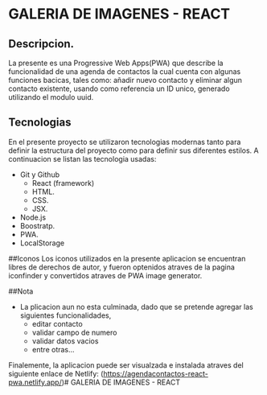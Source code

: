 # GALERIA DE IMAGENES - REACT

## Descripcion.

La presente es una Progressive Web Apps(PWA) que describe la funcionalidad de una agenda de contactos la cual cuenta con algunas funciones bacicas, tales como: añadir nuevo contacto y eliminar algun contacto existente, usando como referencia un ID unico, generado utilizando el modulo uuid.

## Tecnologias

En el presente proyecto se utilizaron tecnologias modernas tanto para definir la estructura del proyecto como para definir sus diferentes estilos. A continuacion se listan las tecnologia usadas:

- Git y Github
  - React (framework)
  - HTML.
  - CSS.
  - JSX.
- Node.js
- Boostratp.
- PWA.
- LocalStorage

##Iconos
Los iconos utilizados en la presente aplicacion se encuentran libres de derechos de autor, y fueron optenidos atraves de la pagina iconfinder y convertidos atraves de PWA image generator.

##Nota

- La plicacion aun no esta culminada, dado que se pretende agregar las siguientes funcionalidades,
  - editar contacto
  - validar campo de numero
  - validar datos vacios
  - entre otras...

Finalemente, la aplicacion puede ser visualzada e instalada atraves del siguiente enlace de Netlify: (https://agendacontactos-react-pwa.netlify.app/)# GALERIA DE IMAGENES - REACT
